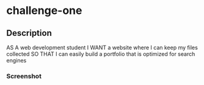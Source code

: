 # challenge-one

## Description 

AS A web development student 
I WANT a website where I can keep my files collected
SO THAT I can easily build a portfolio that is optimized for search engines 

### Screenshot 